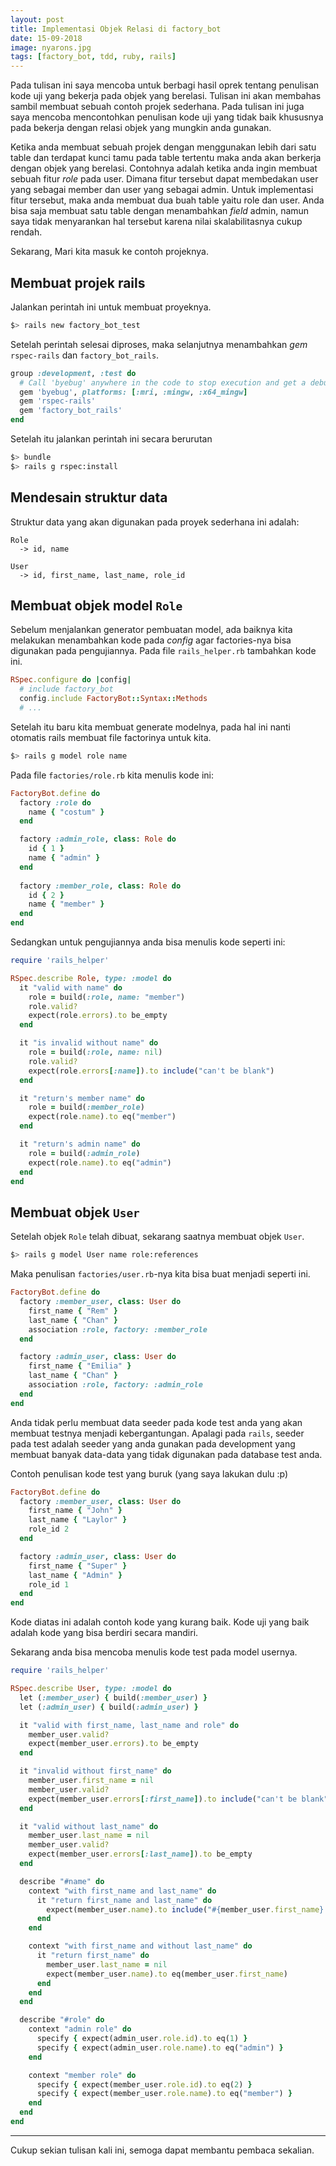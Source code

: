```yaml
---
layout: post
title: Implementasi Objek Relasi di factory_bot
date: 15-09-2018
image: nyarons.jpg
tags: [factory_bot, tdd, ruby, rails]
---
```


Pada tulisan ini saya mencoba untuk berbagi hasil oprek tentang penulisan kode uji yang bekerja pada objek yang berelasi. Tulisan ini akan membahas sambil membuat sebuah contoh projek sederhana. Pada tulisan ini juga saya mencoba mencontohkan penulisan kode uji yang tidak baik khususnya pada bekerja dengan relasi objek yang mungkin anda gunakan. 

Ketika anda membuat sebuah projek dengan menggunakan lebih dari satu table dan terdapat kunci tamu pada table tertentu maka anda akan berkerja dengan objek yang berelasi. Contohnya adalah ketika anda ingin membuat sebuah fitur *role* pada user. Dimana fitur tersebut dapat membedakan user yang sebagai member dan user yang sebagai admin. Untuk implementasi fitur tersebut, maka anda membuat dua buah table yaitu role dan user. Anda bisa saja membuat satu table dengan menambahkan *field* admin, namun saya tidak menyarankan hal tersebut karena nilai skalabilitasnya cukup rendah. 
  
Sekarang, Mari kita masuk ke contoh projeknya. 

## Membuat projek rails 
Jalankan perintah ini untuk membuat proyeknya. 
```bash 
$> rails new factory_bot_test  
```   

Setelah perintah selesai diproses, maka selanjutnya menambahkan *gem* `rspec-rails` dan `factory_bot_rails`. 

```ruby
group :development, :test do
  # Call 'byebug' anywhere in the code to stop execution and get a debugger console
  gem 'byebug', platforms: [:mri, :mingw, :x64_mingw]
  gem 'rspec-rails'
  gem 'factory_bot_rails'
end
```

Setelah itu jalankan perintah ini secara berurutan
```bash
$> bundle
$> rails g rspec:install 
```

## Mendesain struktur data
Struktur data yang akan digunakan pada proyek sederhana ini adalah: 
```
Role
  -> id, name

User 
  -> id, first_name, last_name, role_id
```

## Membuat objek model `Role`
Sebelum menjalankan generator pembuatan model, ada baiknya kita melakukan menambahkan kode pada *config* agar factories-nya bisa digunakan pada pengujiannya. Pada file `rails_helper.rb` tambahkan kode ini.

```ruby
RSpec.configure do |config|
  # include factory_bot
  config.include FactoryBot::Syntax::Methods
  # ...
```

Setelah itu baru kita membuat generate modelnya, pada hal ini nanti otomatis rails membuat file factorinya untuk kita. 
```bash
$> rails g model role name 
```

Pada file `factories/role.rb` kita menulis kode ini: 
```ruby
FactoryBot.define do
  factory :role do 
    name { "costum" }
  end

  factory :admin_role, class: Role do 
    id { 1 }
    name { "admin" }
  end
  
  factory :member_role, class: Role do 
    id { 2 }
    name { "member" }
  end
end
```

Sedangkan untuk pengujiannya anda bisa menulis kode seperti ini: 
```ruby
require 'rails_helper'

RSpec.describe Role, type: :model do
  it "valid with name" do 
    role = build(:role, name: "member")
    role.valid? 
    expect(role.errors).to be_empty
  end

  it "is invalid without name" do 
    role = build(:role, name: nil)
    role.valid? 
    expect(role.errors[:name]).to include("can't be blank")
  end

  it "return's member name" do 
    role = build(:member_role)
    expect(role.name).to eq("member")
  end

  it "return's admin name" do 
    role = build(:admin_role) 
    expect(role.name).to eq("admin")
  end
end
```

## Membuat objek `User`
Setelah objek `Role` telah dibuat, sekarang saatnya membuat objek `User`. 

```bash
$> rails g model User name role:references 
```

Maka penulisan `factories/user.rb`-nya kita bisa buat menjadi seperti ini. 
```ruby
FactoryBot.define do
  factory :member_user, class: User do 
    first_name { "Rem" }
    last_name { "Chan" }
    association :role, factory: :member_role
  end

  factory :admin_user, class: User do 
    first_name { "Emilia" }
    last_name { "Chan" }
    association :role, factory: :admin_role
  end
end
```

Anda tidak perlu membuat data seeder pada kode test anda yang akan membuat testnya menjadi kebergantungan. Apalagi pada `rails`, seeder pada test adalah seeder yang anda gunakan pada development yang membuat banyak data-data yang tidak digunakan pada database test anda. 

Contoh penulisan kode test yang buruk (yang saya lakukan dulu :p)
```ruby
FactoryBot.define do
  factory :member_user, class: User do 
    first_name { "John" }
    last_name { "Laylor" }
    role_id 2
  end

  factory :admin_user, class: User do 
    first_name { "Super" }
    last_name { "Admin" }
    role_id 1
  end
end
```

Kode diatas ini adalah contoh kode yang kurang baik. Kode uji yang baik adalah kode yang bisa berdiri secara mandiri. 


Sekarang anda bisa mencoba menulis kode test pada model usernya. 

```ruby
require 'rails_helper'

RSpec.describe User, type: :model do
  let (:member_user) { build(:member_user) }
  let (:admin_user) { build(:admin_user) }

  it "valid with first_name, last_name and role" do
    member_user.valid? 
    expect(member_user.errors).to be_empty
  end

  it "invalid without first_name" do
    member_user.first_name = nil 
    member_user.valid? 
    expect(member_user.errors[:first_name]).to include("can't be blank")
  end

  it "valid without last_name" do 
    member_user.last_name = nil
    member_user.valid? 
    expect(member_user.errors[:last_name]).to be_empty
  end

  describe "#name" do 
    context "with first_name and last_name" do
      it "return first_name and last_name" do 
        expect(member_user.name).to include("#{member_user.first_name} #{member_user.last_name}")
      end 
    end

    context "with first_name and without last_name" do 
      it "return first_name" do
        member_user.last_name = nil
        expect(member_user.name).to eq(member_user.first_name)
      end
    end
  end

  describe "#role" do
    context "admin role" do 
      specify { expect(admin_user.role.id).to eq(1) }
      specify { expect(admin_user.role.name).to eq("admin") }
    end 

    context "member role" do 
      specify { expect(member_user.role.id).to eq(2) }
      specify { expect(member_user.role.name).to eq("member") }
    end
  end
end
```

-----
Cukup sekian tulisan kali ini, semoga dapat membantu pembaca sekalian. 









